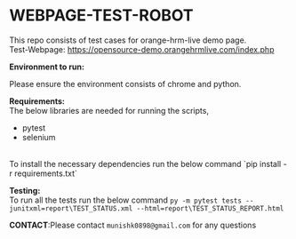# WEBPAGE-TEST-ROBOT
This repo consists of test cases for orange-hrm-live demo page.
<br/> 
Test-Webpage: https://opensource-demo.orangehrmlive.com/index.php

**Environment to run:**

Please ensure the environment consists of chrome and python.

**Requirements:**
<br/>
The below libraries are needed for running the scripts,
* pytest
* selenium
<br/> 
To install the necessary dependencies run the below command
`pip install -r requirements.txt`

**Testing:**
<br/>
To run all the tests run the below command
`py -m pytest tests --junitxml=report\TEST_STATUS.xml --html=report\TEST_STATUS_REPORT.html`


**CONTACT**:Please contact `munishk0898@gmail.com` for any questions
